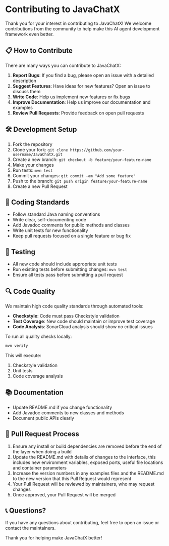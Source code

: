 # Contributing to JavaChatX

Thank you for your interest in contributing to JavaChatX! We welcome contributions from the community to help make this AI agent development framework even better.

## 📋 How to Contribute

There are many ways you can contribute to JavaChatX:

1. **Report Bugs**: If you find a bug, please open an issue with a detailed description
2. **Suggest Features**: Have ideas for new features? Open an issue to discuss them
3. **Write Code**: Help us implement new features or fix bugs
4. **Improve Documentation**: Help us improve our documentation and examples
5. **Review Pull Requests**: Provide feedback on open pull requests

## 🛠️ Development Setup

1. Fork the repository
2. Clone your fork: `git clone https://github.com/your-username/JavaChatX.git`
3. Create a new branch: `git checkout -b feature/your-feature-name`
4. Make your changes
5. Run tests: `mvn test`
6. Commit your changes: `git commit -am "Add some feature"`
7. Push to the branch: `git push origin feature/your-feature-name`
8. Create a new Pull Request

## 📝 Coding Standards

- Follow standard Java naming conventions
- Write clear, self-documenting code
- Add Javadoc comments for public methods and classes
- Write unit tests for new functionality
- Keep pull requests focused on a single feature or bug fix

## 🧪 Testing

- All new code should include appropriate unit tests
- Run existing tests before submitting changes: `mvn test`
- Ensure all tests pass before submitting a pull request

## 🔍 Code Quality

We maintain high code quality standards through automated tools:

- **Checkstyle**: Code must pass Checkstyle validation
- **Test Coverage**: New code should maintain or improve test coverage
- **Code Analysis**: SonarCloud analysis should show no critical issues

To run all quality checks locally:

```bash
mvn verify
```

This will execute:
1. Checkstyle validation
2. Unit tests
3. Code coverage analysis

## 📚 Documentation

- Update README.md if you change functionality
- Add Javadoc comments to new classes and methods
- Document public APIs clearly

## 🔄 Pull Request Process

1. Ensure any install or build dependencies are removed before the end of the layer when doing a build
2. Update the README.md with details of changes to the interface, this includes new environment variables, exposed ports, useful file locations and container parameters
3. Increase the version numbers in any examples files and the README.md to the new version that this Pull Request would represent
4. Your Pull Request will be reviewed by maintainers, who may request changes
5. Once approved, your Pull Request will be merged

## 📞 Questions?

If you have any questions about contributing, feel free to open an issue or contact the maintainers.

Thank you for helping make JavaChatX better!